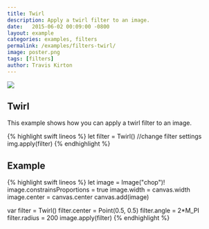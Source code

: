 ```yaml
---
title: Twirl
description: Apply a twirl filter to an image.
date:   2015-06-02 00:09:00 -0800
layout: example
categories: examples, filters
permalink: /examples/filters-twirl/
image: poster.png
tags: [filters]
author: Travis Kirton
---
```

![](twirl.png)

## Twirl
This example shows how you can apply a twirl filter to an image.

{% highlight swift lineos %}
let filter = Twirl()
//change filter settings
img.apply(filter)
{% endhighlight %}

## Example
{% highlight swift lineos %}
let image = Image("chop")!
image.constrainsProportions = true
image.width = canvas.width
image.center = canvas.center
canvas.add(image)

var filter = Twirl()
filter.center = Point(0.5, 0.5)
filter.angle = 2*M_PI
filter.radius = 200
image.apply(filter)
{% endhighlight %}
